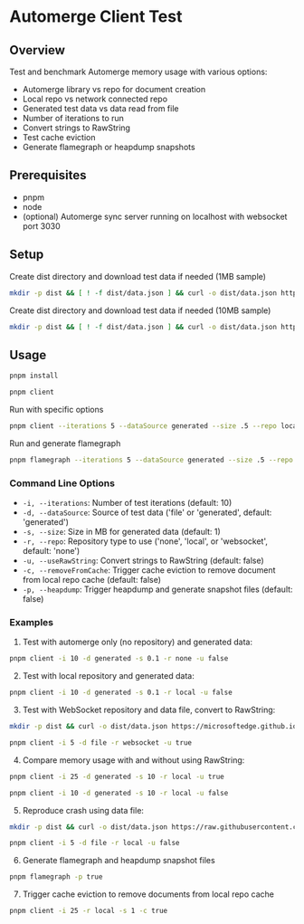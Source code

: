 # Automerge Client Test

## Overview
Test and benchmark Automerge memory usage with various options:
- Automerge library vs repo for document creation
- Local repo vs network connected repo
- Generated test data vs data read from file
- Number of iterations to run
- Convert strings to RawString
- Test cache eviction
- Generate flamegraph or heapdump snapshots

## Prerequisites
- pnpm
- node
- (optional) Automerge sync server running on localhost with websocket port 3030

## Setup
Create dist directory and download test data if needed (1MB sample)
```bash
mkdir -p dist && [ ! -f dist/data.json ] && curl -o dist/data.json https://microsoftedge.github.io/Demos/json-dummy-data/1MB.json
```
Create dist directory and download test data if needed (10MB sample)
```bash
mkdir -p dist && [ ! -f dist/data.json ] && curl -o dist/data.json https://raw.githubusercontent.com/TheProfs/socket-mem-leak/refs/heads/master/10mb-sample.json
```

## Usage
```bash
pnpm install
```
```bash
pnpm client
```
Run with specific options
```bash
pnpm client --iterations 5 --dataSource generated --size .5 --repo local --useRawString true
```
Run and generate flamegraph
```bash
pnpm flamegraph --iterations 5 --dataSource generated --size .5 --repo local --useRawString true
```

### Command Line Options
- `-i, --iterations`: Number of test iterations (default: 10)
- `-d, --dataSource`: Source of test data ('file' or 'generated', default: 'generated')
- `-s, --size`: Size in MB for generated data (default: 1)
- `-r, --repo`: Repository type to use ('none', 'local', or 'websocket', default: 'none')
- `-u, --useRawString`: Convert strings to RawString (default: false)
- `-c, --removeFromCache`: Trigger cache eviction to remove document from local repo cache (default: false)
- `-p, --heapdump`: Trigger heapdump and generate snapshot files (default: false)

### Examples

1. Test with automerge only (no repository) and generated data:
```bash
pnpm client -i 10 -d generated -s 0.1 -r none -u false
```

2. Test with local repository and generated data:
```bash
pnpm client -i 10 -d generated -s 0.1 -r local -u false
```

3. Test with WebSocket repository and data file, convert to RawString:
```bash
mkdir -p dist && curl -o dist/data.json https://microsoftedge.github.io/Demos/json-dummy-data/1MB.json
```
```bash
pnpm client -i 5 -d file -r websocket -u true
```

4. Compare memory usage with and without using RawString:
```bash
pnpm client -i 25 -d generated -s 10 -r local -u true
```
```bash
pnpm client -i 10 -d generated -s 10 -r local -u false
```

5. Reproduce crash using data file:
```bash
mkdir -p dist && curl -o dist/data.json https://raw.githubusercontent.com/TheProfs/socket-mem-leak/refs/heads/master/10mb-sample.json
```
```bash
pnpm client -i 5 -d file -r local -u false
```

6. Generate flamegraph and heapdump snapshot files
```bash
pnpm flamegraph -p true
```

7. Trigger cache eviction to remove documents from local repo cache
```bash
pnpm client -i 25 -r local -s 1 -c true
```
